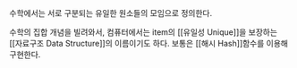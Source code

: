 수학에서는 서로 구분되는 유일한 원소들의 모임으로 정의한다.

수학의 집합 개념을 빌려와서, 컴퓨터에서는 item의 [[유일성 Unique]]을 보장하는 [[자료구조 Data Structure]]의 이름이기도 하다. 보통은 [[해시 Hash]]함수를 이용해 구현한다.